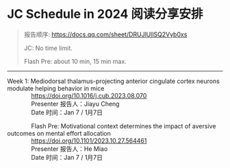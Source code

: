 # JC Schedule in 2024 阅读分享安排

> 报告顺序: https://docs.qq.com/sheet/DRUJlUllSQ2Vyb0xs
>
> JC: No time limit.
>
> Flash Pre: about 10 min, 15 min max.

---
Week 1: Mediodorsal thalamus-projecting anterior cingulate cortex neurons modulate helping behavior in mice<br>
&emsp;&emsp;&emsp;&emsp;https://doi.org/10.1016/j.cub.2023.08.070<br>
&emsp;&emsp;&emsp;&emsp;Presenter 报告人：Jiayu Cheng<br>
&emsp;&emsp;&emsp;&emsp;Date 时间：Jan 7 / 1月7日

&emsp;&emsp;&emsp;&emsp;Flash Pre: Motivational context determines the impact of aversive outcomes on mental effort allocation <br>
&emsp;&emsp;&emsp;&emsp;https://doi.org/10.1101/2023.10.27.564461<br>
&emsp;&emsp;&emsp;&emsp;Presenter 报告人：He Miao<br>
&emsp;&emsp;&emsp;&emsp;Date 时间：Jan 7 / 1月7日
